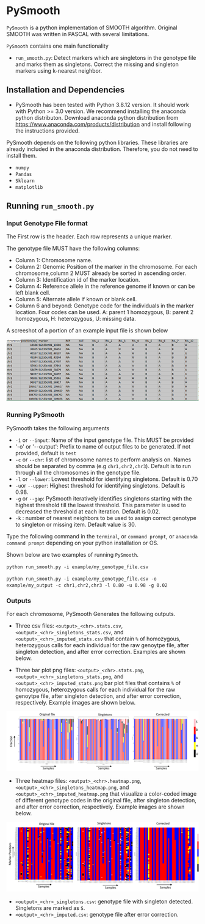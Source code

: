 
# PySmooth

`PySmooth` is a python implementation of SMOOTH algorithm. Original SMOOTH was written in PASCAL with several limitations.

`PySmooth` contains one main functionality 

- `run_smooth.py`: Detect markers which are singletons in the genotype file and marks them as singletons. Correct the missing and singleton markers using k-nearest neighbor.


## Installation and Dependencies

- PySmooth has been tested with Python 3.8.12 version. It should work with Python >= 3.0 version. We recommend installing the anaconda python distributon. Download anaconda python distribution from https://www.anaconda.com/products/distribution and install following the instructions provided.

PySmooth depends on the following python libraries. These libraries are already included in the anaconda distribution. Therefore, you do not need to install them.

- `numpy`
- `Pandas`
- `Sklearn`
- `matplotlib`

## Running `run_smooth.py`

### Input Genotype File format

The First row is the header. Each row represents a unique marker.

The genotype file MUST have the following columns:

- Column 1: Chromosome name.
- Column 2: Genomic Position of the marker in the chromosome. For each chromosome,column 2 MUST already be sorted in ascending order.
- Column 3: Identification id of the marker location. 
- Column 4: Reference allele in the reference genome if known or can be left blank cell.
- Column 5: Alternate allele if known or blank cell.
- Column 6 and beyond: Genotype code for the individuals in the marker location. Four codes can be used. A: parent 1 homozygous, B: parent 2 homozygous, H: heterozygous, U: missing data.

A screeshot of a portion of an example input file is shown below

![Example Input Genotype File](https://github.com/lncRNAAddict/PySmooth/blob/main/example/GenotypeInput.PNG)

### Running PySmooth

PySmooth takes the following arguments

- `-i` or `--input`: Name of the input genotype file. This MUST be provided
- '-o' or '--output': Prefix to name of output files to be generated. If not provided, default is `test`
- `-c` or `--chr`: list of chromosome names to perform analysis on. Names should be separated by comma (e.g `chr1,chr2,chr3`). Default is to run through all the chromosomes in the genotype file.
- `-l` or `--lower`: Lowest threshold for identifying singletons. Default is 0.70
- `-u`or `--upper`: Highest threshold for identifying singletons. Default is 0.98.
- `-g` or `--gap`: PySmooth iteratively identifies singletons starting with the highest threshold till the lowest threshold. This parameter is used to decreased the threshold at each iteration. Default is 0.02.
- `-k` : number of nearest neighbors to be used to assign correct genotype to singleton or missing item. Default value is 30.

Type the following command in the `terminal`, or `command prompt`, or  `anaconda command prompt` depending on your python installation or OS.

Shown below are two examples of running `PySmooth`.

`python run_smooth.py -i example/my_genotype_file.csv`

`python run_smooth.py -i example/my_genotype_file.csv -o example/my_output -c chr1,chr2,chr3 -l 0.80 -u 0.98 -g 0.02`

### Outputs

For each chromosome, PySmooth Generates the following outputs.

- Three csv files: `<output>_<chr>.stats.csv`, `<output>_<chr>_singletons_stats.csv`, and `<output>_<chr>_imputed_stats.csv` that contain `%` of homozygous, heterozygous calls for each individual for the raw genoytpe file, after singleton detection, and after error correction. Examples are shown below.

- Three bar plot png files: `<output>_<chr>.stats.png`, `<output>_<chr>_singletons_stats.png`, and `<output>_<chr>_imputed_stats.png` bar plot files that contains `%` of homozygous, heterozygous calls for each individual for the raw genoytpe file, after singleton detection, and after error correction, respectively. Example images are shown below.

![alt text](https://github.com/lncRNAAddict/PySmooth/blob/main/example/Slide3.PNG)

- Three heatmap files: `<output>_<chr>.heatmap.png`, `<output>_<chr>_singletons_heatmap.png`, and `<output>_<chr>_imputed_heatmap.png` that visualize a color-coded image of different genotype codes in the original file, after singleton detection, and after error correction, respectively. Example images are shown below.

![alt text](https://github.com/lncRNAAddict/PySmooth/blob/main/example/Slide2.PNG)

- `<output>_<chr>_singletons.csv`: genotype file with singleton detected. Singletons are marked as `S`. 
- `<output>_<chr>_imputed.csv`: genotype file after error correction.






